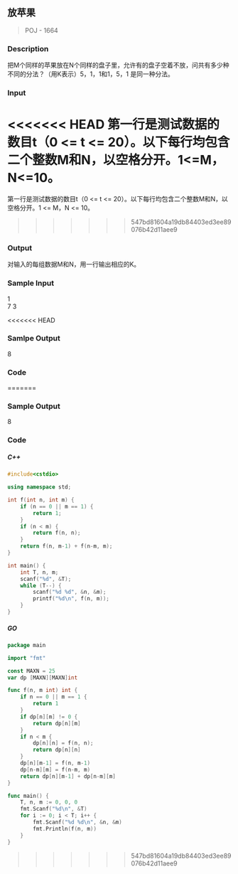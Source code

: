 ## 放苹果
> POJ - 1664

### Description
把M个同样的苹果放在N个同样的盘子里，允许有的盘子空着不放，问共有多少种不同的分法？（用K表示）5，1，1和1，5，1 是同一种分法。

### Input
<<<<<<< HEAD
第一行是测试数据的数目t（0 <= t <= 20）。以下每行均包含二个整数M和N，以空格分开。1<=M，N<=10。
=======
第一行是测试数据的数目t（0 <= t <= 20）。以下每行均包含二个整数M和N，以空格分开。1 <= M，N <= 10。
>>>>>>> 547bd81604a19db84403ed3ee89076b42d11aee9

### Output
对输入的每组数据M和N，用一行输出相应的K。

### Sample Input
1  
7 3  

<<<<<<< HEAD
### Samlpe Output
8

### Code
=======
### Sample Output
8 

### Code
##### C++
```cpp
#include<cstdio>

using namespace std;

int f(int n, int m) {
    if (n == 0 || m == 1) {
        return 1;
    }
    if (n < m) {
        return f(n, n);
    }
    return f(n, m-1) + f(n-m, m);
}

int main() {
    int T, n, m;
    scanf("%d", &T);
    while (T--) {
        scanf("%d %d", &n, &m);
        printf("%d\n", f(n, m));
    }
}
```

##### GO
```go
package main

import "fmt"

const MAXN = 25
var dp [MAXN][MAXN]int

func f(n, m int) int {
    if n == 0 || m == 1 {
        return 1
    }
    if dp[n][m] != 0 {
        return dp[n][m]
    }
    if n < m {
        dp[n][n] = f(n, n);
        return dp[n][n]
    }
    dp[n][m-1] = f(n, m-1)
    dp[n-m][m] = f(n-m, m)
    return dp[n][m-1] + dp[n-m][m]
}

func main() {
    T, n, m := 0, 0, 0
    fmt.Scanf("%d\n", &T)
    for i := 0; i < T; i++ {
        fmt.Scanf("%d %d\n", &n, &m)
        fmt.Println(f(n, m))
    }
}
```
>>>>>>> 547bd81604a19db84403ed3ee89076b42d11aee9
